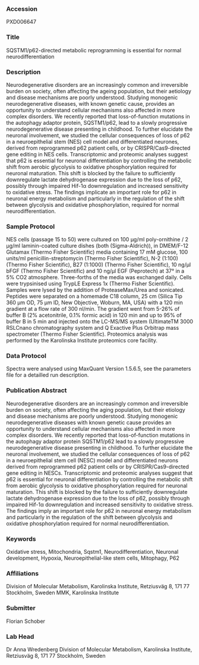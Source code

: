 ### Accession
PXD006647

### Title
SQSTM1/p62-directed metabolic reprogramming is essential for normal neurodifferentiation

### Description
Neurodegenerative disorders are an increasingly common and irreversible burden on society, often affecting the ageing population, but their aetiology and disease mechanisms are poorly understood. Studying monogenic neurodegenerative diseases, with known genetic cause, provides an opportunity to understand cellular mechanisms also affected in more complex disorders. We recently reported that loss-of-function mutations in the autophagy adaptor protein, SQSTM1/p62, lead to a slowly progressive neurodegenerative disease presenting in childhood. To further elucidate the neuronal involvement, we studied the cellular consequences of loss of p62 in a neuroepithelial stem (NES) cell model and differentiated neurones, derived from reprogrammed p62 patient cells, or by CRISPR/Cas9-directed gene editing in NES cells. Transcriptomic and proteomic analyses suggest that p62 is essential for neuronal differentiation by controlling the metabolic shift from aerobic glycolysis to oxidative phosphorylation required for neuronal maturation. This shift is blocked by the failure to sufficiently downregulate lactate dehydrogenase expression due to the loss of p62, possibly through impaired Hif-1α downregulation and increased sensitivity to oxidative stress. The findings implicate an important role for p62 in neuronal energy metabolism and particularly in the regulation of the shift between glycolysis and oxidative phosphorylation, required for normal neurodifferentiation.

### Sample Protocol
NES cells (passage 15 to 50) were cultured on 100 μg/ml poly-ornithine / 2 μg/ml laminin-coated culture dishes (both (Sigma-Aldrich)), in DMEM/F-12 Glutamax (Thermo Fisher Scientific) media containing 17 mM glucose, 100 units/ml penicillin-streptomycin (Thermo Fisher Scientific), N-2 (1:100) (Thermo Fisher Scientific), B27 (1:1000) (Thermo Fisher Scientific), 10 ng/μl bFGF (Thermo Fisher Scientific) and 10 ng/μl EGF (Peprotech) at 37° in a 5% CO2 atmosphere. Three-forths of the media was exchanged daily. Cells were trypsinised using TrypLE Express 1x (Thermo Fisher Scientific). Samples were lysed by the addition of ProteaseMax/Urea and sonicated. Peptides were separated on a homemade C18 column, 25 cm (Silica Tip 360 μm OD, 75 μm ID, New Objective, Woburn, MA, USA) with a 120 min gradient at a flow rate of 300 nl/min. The gradient went from 5-26% of buffer B (2% acetonitrile, 0.1% formic acid) in 120 min and up to 95% of buffer B in 5 min and injected onto the LC-MS/MS system (UltimateTM 3000 RSLCnano chromatography system and Q Exactive Plus Orbitrap mass spectrometer (Thermo Fisher Scientific). Proteomics analysis was performed by the Karolinska Institute proteomics core facility.

### Data Protocol
Spectra were analysed using MaxQuant Version 1.5.6.5, see the parameters file for a detailled run description.

### Publication Abstract
Neurodegenerative disorders are an increasingly common and irreversible burden on society, often affecting the aging population, but their etiology and disease mechanisms are poorly understood. Studying monogenic neurodegenerative diseases with known genetic cause provides an opportunity to understand cellular mechanisms also affected in more complex disorders. We recently reported that loss-of-function mutations in the autophagy adaptor protein SQSTM1/p62 lead to a slowly progressive neurodegenerative disease presenting in childhood. To further elucidate the neuronal involvement, we studied the cellular consequences of loss of p62 in a neuroepithelial stem cell (NESC) model and differentiated neurons derived from reprogrammed p62 patient cells or by CRISPR/Cas9-directed gene editing in NESCs. Transcriptomic and proteomic analyses suggest that p62 is essential for neuronal differentiation by controlling the metabolic shift from aerobic glycolysis to oxidative phosphorylation required for neuronal maturation. This shift is blocked by the failure to sufficiently downregulate lactate dehydrogenase expression due to the loss of p62, possibly through impaired Hif-1&#x3b1; downregulation and increased sensitivity to oxidative stress. The findings imply an important role for p62 in neuronal energy metabolism and particularly in the regulation of the shift between glycolysis and oxidative phosphorylation required for normal neurodifferentiation.

### Keywords
Oxidative stress, Mitochondria, Sqstm1, Neurodifferentiation, Neuronal development, Hypoxia, Neuroepithelial-like stem cells, Mitophagy, P62

### Affiliations
Division of Molecular Metabolism, Karolinska Institute, Retziusväg 8, 171 77 Stockholm, Sweden
MMK, Karolinska Institute

### Submitter
Florian Schober

### Lab Head
Dr Anna Wredenberg
Division of Molecular Metabolism, Karolinska Institute, Retziusväg 8, 171 77 Stockholm, Sweden


